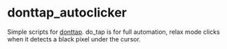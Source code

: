 # donttap_autoclicker
Simple scripts for [donttap](https://www.donttap.com). do_tap is for full automation, relax mode clicks when it detects a black pixel under the cursor.
